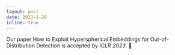 ```yaml
---
layout: post
date: 2023-1-20
inline: true
---
```


Our paper How to Exploit Hyperspherical Embeddings for Out-of-Distribution Detection is accepted by *ICLR 2023*. :tada:

